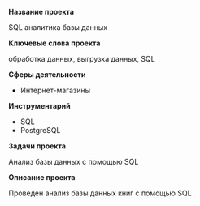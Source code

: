 **Название проекта**

SQL аналитика базы данных

**Ключевые слова проекта**

обработка данных, выгрузка данных, SQL

**Сферы деятельности**
- Интернет-магазины

**Инструментарий**
- SQL
- PostgreSQL

**Задачи проекта**

Анализ базы данных с помощью SQL	

**Описание проекта**

Проведен анализ базы данных книг с помощью SQL	
